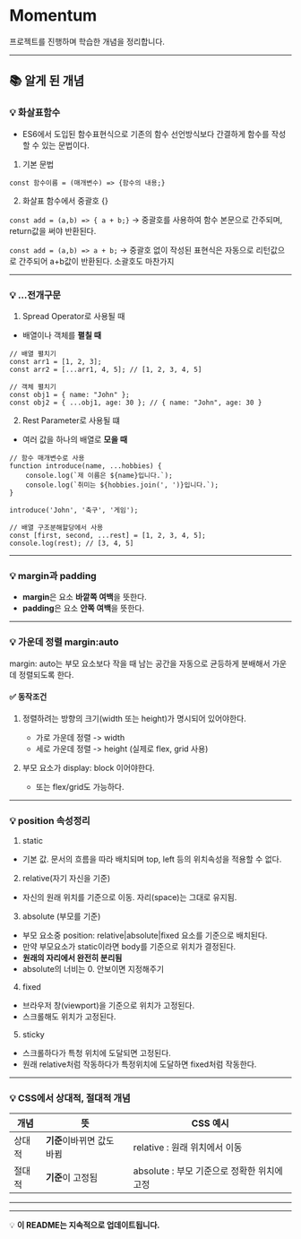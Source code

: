 # Momentum

프로젝트를 진행하며 학습한 개념을 정리합니다.

---

## 📚 알게 된 개념

### 💡 화살표함수

- ES6에서 도입된 함수표현식으로 기존의 함수 선언방식보다 간결하게 함수를 작성할 수 있는 문법이다.

1. 기본 문법

`const 함수이름 = (매개변수) => {함수의 내용;}`

2. 화살표 함수에서 중괄호 {}

`const add = (a,b) => { a + b;}`
-> 중괄호를 사용하여 함수 본문으로 간주되며, return값을 써야 반환된다.

`const add = (a,b) => a + b;`
-> 중괄호 없이 작성된 표현식은 자동으로 리턴값으로 간주되어 a+b값이 반환된다. 소괄호도 마찬가지

---

### 💡 ...전개구문

1. Spread Operator로 사용될 때

- 배열이나 객체를 **펼칠 때**

```
// 배열 펼치기
const arr1 = [1, 2, 3];
const arr2 = [...arr1, 4, 5]; // [1, 2, 3, 4, 5]

// 객체 펼치기
const obj1 = { name: "John" };
const obj2 = { ...obj1, age: 30 }; // { name: "John", age: 30 }
```

2. Rest Parameter로 사용될 떄

- 여러 값을 하나의 배열로 **모을 때**

```
// 함수 매개변수로 사용
function introduce(name, ...hobbies) {
    console.log(`제 이름은 ${name}입니다.`);
    console.log(`취미는 ${hobbies.join(', ')}입니다.`);
}

introduce('John', '축구', '게임');

// 배열 구조분해할당에서 사용
const [first, second, ...rest] = [1, 2, 3, 4, 5];
console.log(rest); // [3, 4, 5]
```

---

### 💡 margin과 padding

- **margin**은 요소 **바깥쪽 여백**을 뜻한다.
- **padding**은 요소 **안쪽 여백**을 뜻한다.

---

### 💡 가운데 정렬 margin:auto

margin: auto는 부모 요소보다 작을 때 남는 공간을 자동으로 균등하게 분배해서 가운데 정렬되도록 한다.

#### ✅ 동작조건

1. 정렬하려는 방향의 크기(width 또는 height)가 명시되어 있어야한다.

   - 가로 가운데 정렬 -> width
   - 세로 가운데 정렬 -> height (실제로 flex, grid 사용)

2. 부모 요소가 display: block 이어야한다.

   - 또는 flex/grid도 가능하다.

---

### 💡 position 속성정리

1. static

- 기본 값. 문서의 흐름을 따라 배치되며 top, left 등의 위치속성을 적용할 수 없다.

2. relative(자기 자신을 기준)

- 자신의 원래 위치를 기준으로 이동. 자리(space)는 그대로 유지됨.

3. absolute (부모를 기준)

- 부모 요소중 position: relative|absolute|fixed 요소를 기준으로 배치된다.
- 만약 부모요소가 static이라면 body를 기준으로 위치가 결정된다.
- **원래의 자리에서 완전히 분리됨**
- absolute의 너비는 0. 안보이면 지정해주기

4. fixed

- 브라우저 창(viewport)을 기준으로 위치가 고정된다.
- 스크롤해도 위치가 고정된다.

5. sticky

- 스크롤하다가 특청 위치에 도달되면 고정된다.
- 원래 relative처럼 작동하다가 특정위치에 도달하면 fixed처럼 작동한다.

---

### 💡 CSS에서 상대적, 절대적 개념

| 개념   | 뜻                         | CSS 예시                                    |
| ------ | -------------------------- | ------------------------------------------- |
| 상대적 | **기준**이바뀌면 값도 바뀜 | relative : 원래 위치에서 이동               |
| 절대적 | **기준**이 고정됨          | absolute : 부모 기준으로 정확한 위치에 고정 |

---

---

💡 **이 README는 지속적으로 업데이트됩니다.**
